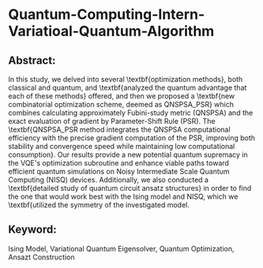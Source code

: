 # Quantum-Computing-Intern-Variatioal-Quantum-Algorithm
## Abstract: 
In this study, we delved into several \textbf{optimization methods}, both classical and quantum, and \textbf{analyzed the quantum advantage that each of these methods} offered, and then we proposed a \textbf{new combinatorial optimization scheme, deemed as QNSPSA\_PSR} which combines calculating approximately Fubini-study metric (QNSPSA) and the exact evaluation of gradient by Parameter-Shift Rule (PSR). The \textbf{QNSPSA\_PSR method integrates the QNSPSA computational efficiency with the precise gradient computation of the PSR, improving both stability and convergence speed while maintaining low computational consumption}. Our results provide a new potential quantum supremacy in the VQE's optimization subroutine and enhance viable paths toward efficient quantum simulations on Noisy Intermediate Scale Quantum Computing (NISQ) devices. Additionally, we also conducted a \textbf{detailed study of quantum circuit ansatz structures} in order to find the one that would work best with the Ising model and NISQ, which we \textbf{utilized the symmetry of the investigated model. 

## Keyword: 
Ising Model, Variational Quantum Eigensolver, Quantum Optimization, Ansazt Construction